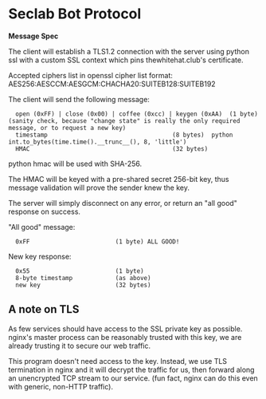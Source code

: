 Seclab Bot Protocol
===================

**Message Spec**

The client will establish a TLS1.2 connection with the server using python ssl with a custom SSL context which pins thewhitehat.club's certificate.

Accepted ciphers list in openssl cipher list format: AES256:AESCCM:AESGCM:CHACHA20:SUITEB128:SUITEB192

The client will send the following message:

```
  open (0xFF) | close (0x00) | coffee (0xcc) | keygen (0xAA)  (1 byte)   (sanity check, because "change state" is really the only required message, or to request a new key)
  timestamp                                   (8 bytes)  python int.to_bytes(time.time().__trunc__(), 8, 'little')
  HMAC                                        (32 bytes)
```

python hmac will be used with SHA-256.

The HMAC will be keyed with a pre-shared secret 256-bit key, thus message validation will prove the sender knew the key.

The server will simply disconnect on any error, or return an "all good" response on success.

"All good" message:

```
  0xFF                        (1 byte) ALL GOOD!
```

New key response:

```
  0x55                        (1 byte)
  8-byte timestamp            (as above)
  new key                     (32 bytes)
```


A note on TLS
-------------

As few services should have access to the SSL private key as possible. nginx's
master process can be reasonably trusted with this key, we are already trusting
it to secure our web traffic.

This program doesn't need access to the key. Instead, we use TLS termination in
nginx and it will decrypt the traffic for us, then forward along an unencrypted
TCP stream to our service. (fun fact, nginx can do this even with generic,
non-HTTP traffic).
